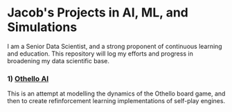 # Jacob's Projects in AI, ML, and Simulations

I am a Senior Data Scientist, and a strong proponent of continuous learning and education. This repository will log my efforts and progress in broadening my data scientific base.

### 1) [Othello AI](https://github.com/jacobswe/ai-projects/tree/main/1_OthelloAI)

This is an attempt at modelling the dynamics of the Othello board game, and then to create refinforcement learning implementations of self-play engines.
